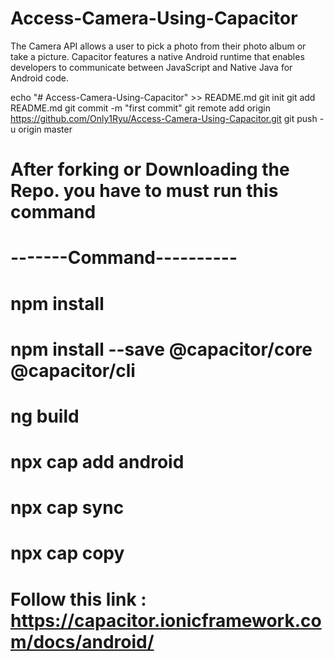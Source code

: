 # Access-Camera-Using-Capacitor
The Camera API allows a user to pick a photo from their photo album or take a picture.
Capacitor features a native Android runtime that enables developers to communicate between JavaScript and Native Java for Android code.


echo "# Access-Camera-Using-Capacitor" >> README.md
git init
git add README.md
git commit -m "first commit"
git remote add origin https://github.com/Only1Ryu/Access-Camera-Using-Capacitor.git
git push -u origin master

# After forking or Downloading the Repo. you have to must run this command

# -------Command----------


# npm install 
# npm install --save @capacitor/core @capacitor/cli
# ng build
# npx cap add android
# npx cap sync
# npx cap copy

# Follow this link : https://capacitor.ionicframework.com/docs/android/
